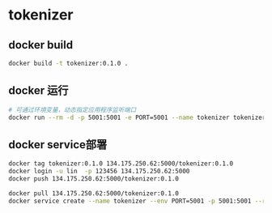 # tokenizer
## docker build 
```bash
docker build -t tokenizer:0.1.0 .
```
## docker 运行
```bash
# 可通过环境变量，动态指定应用程序监听端口
docker run --rm -d -p 5001:5001 -e PORT=5001 --name tokenizer tokenizer:0.1.0 
```
## docker service部署
```bash
docker tag tokenizer:0.1.0 134.175.250.62:5000/tokenizer:0.1.0
docker login -u lin  -p 123456 134.175.250.62:5000
docker push 134.175.250.62:5000/tokenizer:0.1.0

docker pull 134.175.250.62:5000/tokenizer:0.1.0
docker service create --name tokenizer --env PORT=5001 -p 5001:5001 --replicas 2 --limit-cpu 0.1 --update-parallelism=2 134.175.250.62:5000/tokenizer:0.1.0
```